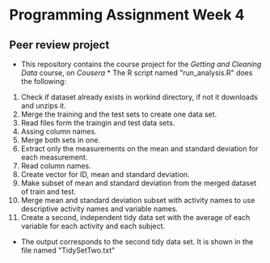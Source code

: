 # **Programming Assignment Week 4** 
## Peer review project 
 * This repository contains the course project for the _Getting and Cleaning Data_ course, on _Cousera_ *
The R script named "run_analysis.R" does the following:
1. Check if dataset already exists in workind directory, if not it downloads and unzips it.
2. Merge the training and the test sets to create one data set.
  1. Read files form the traingin and test data sets.
  2. Assing column names.
  3. Merge both sets in one.
3. Extract only the measurements on the mean and standard deviation for each measurement.
  1. Read column names.
  2. Create vector for ID, mean and standard deviation.
  3. Make subset of mean and standard deviation from the merged dataset of train and test. 
4. Merge mean and standard deviation subset with activity names to use descriptive activity names and variable names. 
5. Create a second, independent tidy data set with the average of each variable for each activity and each subject.
* The output corresponds to the second tidy data set. It is shown in the file named "TidySetTwo.txt"

